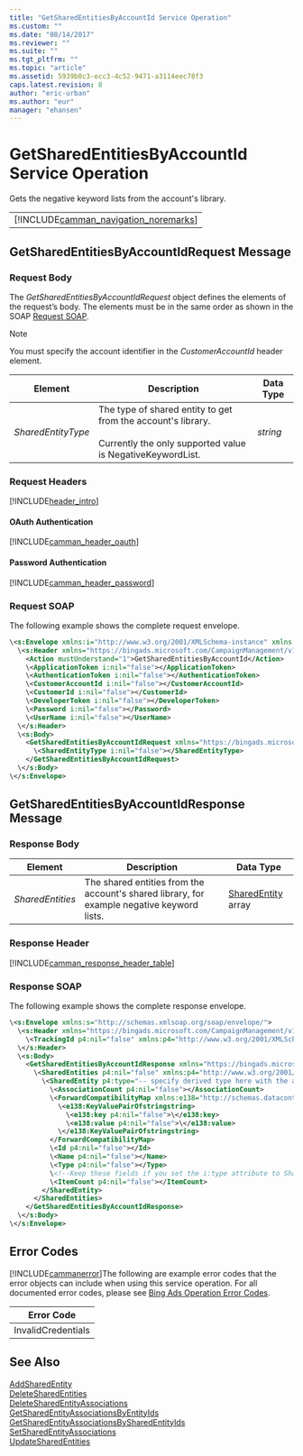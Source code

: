 ```yaml
---
title: "GetSharedEntitiesByAccountId Service Operation"
ms.custom: ""
ms.date: "08/14/2017"
ms.reviewer: ""
ms.suite: ""
ms.tgt_pltfrm: ""
ms.topic: "article"
ms.assetid: 5939b0c3-ecc3-4c52-9471-a3114eec78f3
caps.latest.revision: 8
author: "eric-urban"
ms.author: "eur"
manager: "ehansen"
---
```

# GetSharedEntitiesByAccountId Service Operation
Gets the negative keyword lists from the account's library.

||
|-|
|[!INCLUDE[camman_navigation_noremarks](../campaign-api/includes/camman-navigation-noremarks.md)]|

## <a name="request"></a>GetSharedEntitiesByAccountIdRequest Message

### Request Body
The *GetSharedEntitiesByAccountIdRequest* object defines the elements of the request’s body. The elements must be in the same order as shown in the SOAP [Request SOAP](#request_soap).

> [!NOTE]
> You must specify the account identifier in the *CustomerAccountId* header element.

|Element|Description|Data Type|
|-----------|---------------|-------------|
|*SharedEntityType*|The type of shared entity to get from the account's library.<br /><br />Currently the only supported value is NegativeKeywordList.|*string*|

### Request Headers
[!INCLUDE[header_intro](../campaign-api/includes/header-intro.md)]
#### OAuth Authentication
[!INCLUDE[camman_header_oauth](../campaign-api/includes/camman-header-oauth.md)]
#### Password Authentication
[!INCLUDE[camman_header_password](../campaign-api/includes/camman-header-password.md)]
### <a name="request_soap"></a>Request SOAP
The following example shows the complete request envelope.

```xml
\<s:Envelope xmlns:i="http://www.w3.org/2001/XMLSchema-instance" xmlns:s="http://schemas.xmlsoap.org/soap/envelope/">
  \<s:Header xmlns="https://bingads.microsoft.com/CampaignManagement/v11">
    <Action mustUnderstand="1">GetSharedEntitiesByAccountId</Action>
    \<ApplicationToken i:nil="false"></ApplicationToken>
    \<AuthenticationToken i:nil="false"></AuthenticationToken>
    \<CustomerAccountId i:nil="false"></CustomerAccountId>
    \<CustomerId i:nil="false"></CustomerId>
    \<DeveloperToken i:nil="false"></DeveloperToken>
    \<Password i:nil="false"></Password>
    \<UserName i:nil="false"></UserName>
  \</s:Header>
  \<s:Body>
    <GetSharedEntitiesByAccountIdRequest xmlns="https://bingads.microsoft.com/CampaignManagement/v11">
      \<SharedEntityType i:nil="false"></SharedEntityType>
    </GetSharedEntitiesByAccountIdRequest>
  \</s:Body>
\</s:Envelope>
```

## <a name="response"></a>GetSharedEntitiesByAccountIdResponse Message

### <a name="Body_Elements"></a>Response Body

|Element|Description|Data Type|
|-----------|---------------|-------------|
|*SharedEntities*|The shared entities from the account's shared library, for example negative keyword lists.|[SharedEntity](../campaign-api/sharedentity-data-object.md) array|

### <a name="Header_Elements"></a>Response Header
[!INCLUDE[camman_response_header_table](../campaign-api/includes/camman-response-header-table.md)]
### Response SOAP
The following example shows the complete response envelope.

```xml
\<s:Envelope xmlns:s="http://schemas.xmlsoap.org/soap/envelope/">
  \<s:Header xmlns="https://bingads.microsoft.com/CampaignManagement/v11">
    \<TrackingId p4:nil="false" xmlns:p4="http://www.w3.org/2001/XMLSchema-instance"></TrackingId>
  \</s:Header>
  \<s:Body>
    <GetSharedEntitiesByAccountIdResponse xmlns="https://bingads.microsoft.com/CampaignManagement/v11">
      \<SharedEntities p4:nil="false" xmlns:p4="http://www.w3.org/2001/XMLSchema-instance">
        \<SharedEntity p4:type="-- specify derived type here with the appropriate prefix --">
          \<AssociationCount p4:nil="false"></AssociationCount>
          \<ForwardCompatibilityMap xmlns:e138="http://schemas.datacontract.org/2004/07/System.Collections.Generic" p4:nil="false">
            \<e138:KeyValuePairOfstringstring>
              \<e138:key p4:nil="false">\</e138:key>
              \<e138:value p4:nil="false">\</e138:value>
            \</e138:KeyValuePairOfstringstring>
          </ForwardCompatibilityMap>
          \<Id p4:nil="false"></Id>
          \<Name p4:nil="false"></Name>
          \<Type p4:nil="false"></Type>
          \<!--Keep these fields if you set the i:type attribute to SharedList-->
          \<ItemCount p4:nil="false"></ItemCount>
        </SharedEntity>
      </SharedEntities>
    </GetSharedEntitiesByAccountIdResponse>
  \</s:Body>
\</s:Envelope>
```

## <a name="errors"></a>Error Codes
[!INCLUDE[cammanerror](../campaign-api/includes/cammanerror.md)]The following are example  error codes that the error objects can include when using this service operation. For all documented error codes, please see [Bing Ads Operation Error Codes](http://go.microsoft.com/fwlink/?LinkId=511884).

|Error Code|
|--------------|
|InvalidCredentials|

## See Also
[AddSharedEntity](../campaign-api/addsharedentity-service-operation.md)  
[DeleteSharedEntities](../campaign-api/deletesharedentities-service-operation.md)  
[DeleteSharedEntityAssociations](../campaign-api/deletesharedentityassociations-service-operation.md)  
[GetSharedEntityAssociationsByEntityIds](../campaign-api/getsharedentityassociationsbyentityids-service-operation.md)  
[GetSharedEntityAssociationsBySharedEntityIds](../campaign-api/getsharedentityassociationsbysharedentityids-service-operation.md)  
[SetSharedEntityAssociations](../campaign-api/setsharedentityassociations-service-operation.md)  
[UpdateSharedEntities](../campaign-api/updatesharedentities-service-operation.md)  

